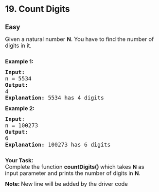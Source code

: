 # 19. Count Digits
## Easy 
<div class="problem-statement">
                <p></p><p><span style="font-size:18px">Given a natural number <strong>N</strong>. You have to find the number of digits in it.</span><br>
&nbsp;</p>

<p><span style="font-size:18px"><strong>Example 1:</strong></span></p>

<pre><span style="font-size:18px"><strong>Input:</strong>
n = 5534
<strong>Output:
</strong>4<strong>
Explanation: </strong>5534 has 4 digits
</span></pre>

<p><span style="font-size:18px"><strong>Example 2:</strong></span></p>

<pre><span style="font-size:18px"><strong>Input</strong>:
n = 100273
<strong>Output</strong>:
6
<strong>Explanation: </strong>100273 has 6 digits
</span></pre>

<p><br>
<span style="font-size:18px"><strong>Your Task: </strong><br>
Complete the function <strong>countDigits() </strong>which takes <strong>N</strong>&nbsp;as input parameter and prints the number of digits in <strong>N</strong>.</span></p>

<p><span style="font-size:18px"><strong>Note: </strong>New line will be added by the driver code</span></p>
 <p></p>
            </div>